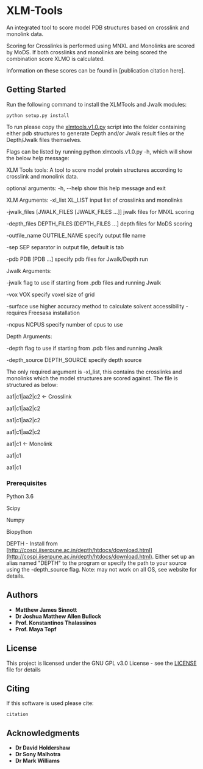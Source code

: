 # XLM-Tools

An integrated tool to score model PDB structures based on crosslink and monolink data.

Scoring for Crosslinks is performed using MNXL and Monolinks are scored by MoDS. If both crosslinks and monolinks are being scored the combination score XLMO is calculated.

Information on these scores can be found in [publication citation here].

## Getting Started

Run the following command to install the XLMTools and Jwalk modules:

```
python setup.py install
```

To run please copy the [xlmtools.v1.0.py](xlmtools.v1.0.py) script into the folder containing either pdb structures to generate Depth and/or Jwalk result files or the Depth/Jwalk files themselves. 

Flags can be listed by running python xlmtools.v1.0.py -h, which will show the below help message:

XLM Tools tools: A tool to score model protein structures according to
crosslink and monolink data.

optional arguments:
  -h, --help            show this help message and exit

XLM Arguments:
  -xl_list XL_LIST      input list of crosslinks and monolinks

  -jwalk_files [JWALK_FILES [JWALK_FILES ...]]
                        jwalk files for MNXL scoring

  -depth_files DEPTH_FILES [DEPTH_FILES ...]
                        depth files for MoDS scoring

  -outfile_name OUTFILE_NAME
                        specify output file name

  -sep SEP              separator in output file, default is tab

  -pdb PDB [PDB ...]    specify pdb files for Jwalk/Depth run

Jwalk Arguments:

  -jwalk                flag to use if starting from .pdb files and running
                        Jwalk

  -vox VOX              specify voxel size of grid

  -surface              use higher accuracy method to calculate solvent
                        accessibility - requires Freesasa installation

  -ncpus NCPUS          specify number of cpus to use

Depth Arguments:

  -depth                flag to use if starting from .pdb files and running
                        Jwalk

  -depth_source DEPTH_SOURCE
                        specify depth source


The only required argument is -xl_list, this contains the crosslinks and monolinks which the model structures are scored against. The file is structured as below:

aa1|c1|aa2|c2 <- Crosslink

aa1|c1|aa2|c2

aa1|c1|aa2|c2

aa1|c1|aa2|c2

aa1|c1        <- Monolink

aa1|c1

aa1|c1

### Prerequisites

Python 3.6

Scipy

Numpy

Biopython

DEPTH - Install from [http://cospi.iiserpune.ac.in/depth/htdocs/download.html](http://cospi.iiserpune.ac.in/depth/htdocs/download.html). Either set up an alias named "DEPTH" to the program or specify the path to your source using the -depth_source flag. Note: may not work on all OS, see website for details.

## Authors

* **Matthew James Sinnott**
* **Dr Joshua Matthew Allen Bullock**
* **Prof. Konstantinos Thalassinos**
* **Prof. Maya Topf**

## License

This project is licensed under the GNU GPL v3.0 License - see the [LICENSE](LICENSE) file for details

## Citing

If this software is used please cite:
```
citation
```

## Acknowledgments

* **Dr David Holdershaw**
* **Dr Sony Malhotra**
* **Dr Mark Williams**